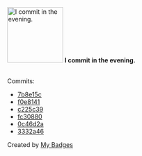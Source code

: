 <img src="https://my-badges.github.io/my-badges/evening-commits.png" alt="I commit in the evening." title="I commit in the evening." width="128">
<strong>I commit in the evening.</strong>
<br><br>

Commits:

- <a href="https://github.com/ksysoev/smcp-proxy/commit/7b8e15cfc4dba75899b09aeea0a8ea37b754c3dc">7b8e15c</a>
- <a href="https://github.com/ksysoev/smcp-proxy/commit/f0e8141e203d9f0c0f4b161a1fd0dc8a7ce8e4bd">f0e8141</a>
- <a href="https://github.com/ksysoev/smcp-proxy/commit/c225c399cea2012358dac8abc9d8da6d114885d2">c225c39</a>
- <a href="https://github.com/ksysoev/smcp-proxy/commit/fc30880e0634b3d51edf4832b474bb5138c8cac2">fc30880</a>
- <a href="https://github.com/ksysoev/smcp-proxy/commit/0c46d2a27be76360d2c1d2b76c54d4230891a8c5">0c46d2a</a>
- <a href="https://github.com/ksysoev/smcp-proxy/commit/3332a463a029b2d6ffc2f64f01f8dea1531c53a5">3332a46</a>


Created by <a href="https://github.com/my-badges/my-badges">My Badges</a>